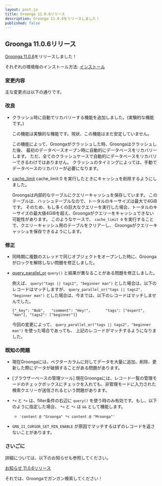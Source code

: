```yaml
---
layout: post.ja
title: Groonga 11.0.6リリース
description: Groonga 11.0.6をリリースしました！
published: false
---
```


## Groonga 11.0.6リリース

[Groonga 11.0.6](/ja/docs/news.html#release-11-0-6)をリリースしました！

それぞれの環境毎のインストール方法: [インストール](/ja/docs/install.html)

### 変更内容

主な変更点は以下の通りです。

### 改良

* クラッシュ時に自動でリカバリーする機能を追加しました。(実験的な機能です。)

  この機能は実験的な機能です。現状、この機能はまだ安定していません。

  この機能によって、Groongaがクラッシュした時、Groongaはクラッシュした後、
  最初のデータベースオープン時に自動的にデータベースをリカバリーします。
  ただ、全てのクラッシュケースで自動的にデータベースをリカバリーできるわけではありません。
  クラッシュのタイミングによっては、手動でデータベースのリカバリーが必要になります。

* [cache_limit](/ja/docs/reference/commands/cache_limit.html) cache_limit 0 を実行したときにキャッシュを削除するようにしました。

  Groongaは内部的なテーブルにクエリーキャッシュを保存しています。
  このテーブルは、ハッシュテーブルなので、トータルのキーサイズは最大で4GiBです。
  そのため、もし多くの巨大なクエリーを実行した場合、トータルのキーサイズの最大値4GiBを超え、Groongaがクエリーをキャッシュできない可能性があります。
  このようなケースで、 ``cache_limit 0`` を実行することで、クエリーキャッシュ用のテーブルをクリアーし、
  Groongaがクエリーキャッシュを保存できるようにします。

### 修正

* 同時期に複数のスレッドで同じオブジェクトをオープンした時に、Groongaがロックを解除しない問題を修正しました。

* [query_parallel_or](/ja/docs/reference/functions/query_parallel_or.html) ``query()`` と結果が異なることがある問題を修正しました。

  例えば、 ``query("tags || tags2", "beginner man")`` とした場合は、以下のレコードはマッチしますが、
  ``query_parallel_or("tags || tags2", "beginner man")`` とした場合は、今までは、以下のレコードはマッチしませんでした。

  ```
  {"_key": "Bob",   "comment": "Hey!",       "tags": ["expert", "man"], "tags2": ["beginner"]}
  ```

  今回の変更によって、 ``query_parallel_or("tags || tags2", "beginner man")`` を使った場合であっても、
  上記のレコードがマッチするようになりました。

### 既知の問題

  * 現在Groongaには、ベクターカラムに対してデータを大量に追加、削除、更新した際にデータが破損することがある問題があります。

  * [ブラウザーベースの管理ツール] 現在Groongaには、レコード一覧の管理モードのチェックボックスにチェックを入れても、非管理モードに入力された検索クエリーが送信されるという問題があります。

  * ``*<`` と ``*>`` は、filter条件の右辺に ``query()`` を使う時のみ有効です。もし、以下のように指定した場合、 ``*<`` と ``*>`` は ``&&`` として機能します。

    * ``'content @ "Groonga" *< content @ "Mroonga"'``

  * ``GRN_II_CURSOR_SET_MIN_ENABLE`` が原因でマッチするはずのレコードを返さないことがあります。

### さいごに

詳細については、以下のお知らせも参照してください。

[お知らせ 11.0.6リリース](/ja/docs/news.html#release-11-0-6)

それでは、Groongaでガンガン検索してください！
